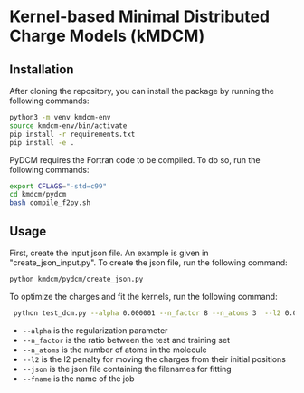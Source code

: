# Kernel-based Minimal Distributed Charge Models (kMDCM)


## Installation
After cloning the repository, you can install the package by running the following commands:
```bash
python3 -m venv kmdcm-env
source kmdcm-env/bin/activate
pip install -r requirements.txt
pip install -e .
```
PyDCM requires the Fortran code to be compiled. To do so, run the following commands:
```bash
export CFLAGS="-std=c99"
cd kmdcm/pydcm
bash compile_f2py.sh
```
## Usage
First, create the input json file. An example is given in "create_json_input.py". To create the json file, run the following command:
```bash
python kmdcm/pydcm/create_json.py
```

To optimize the charges and fit the kernels, run the following command:
```bash
 python test_dcm.py --alpha 0.000001 --n_factor 8 --n_atoms 3  --l2 0.0 --json water_pbe0.json --fname water_pbe0 --do_opt
```

- `--alpha` is the regularization parameter
- `--n_factor` is the ratio between the test and training set
- `--n_atoms` is the number of atoms in the molecule
- `--l2` is the l2 penalty for moving the charges from their initial positions
- `--json` is the json file containing the filenames for fitting
- `--fname` is the name of the job

